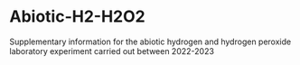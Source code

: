 # Abiotic-H2-H2O2
Supplementary information for the abiotic hydrogen and hydrogen peroxide laboratory experiment carried out between 2022-2023
